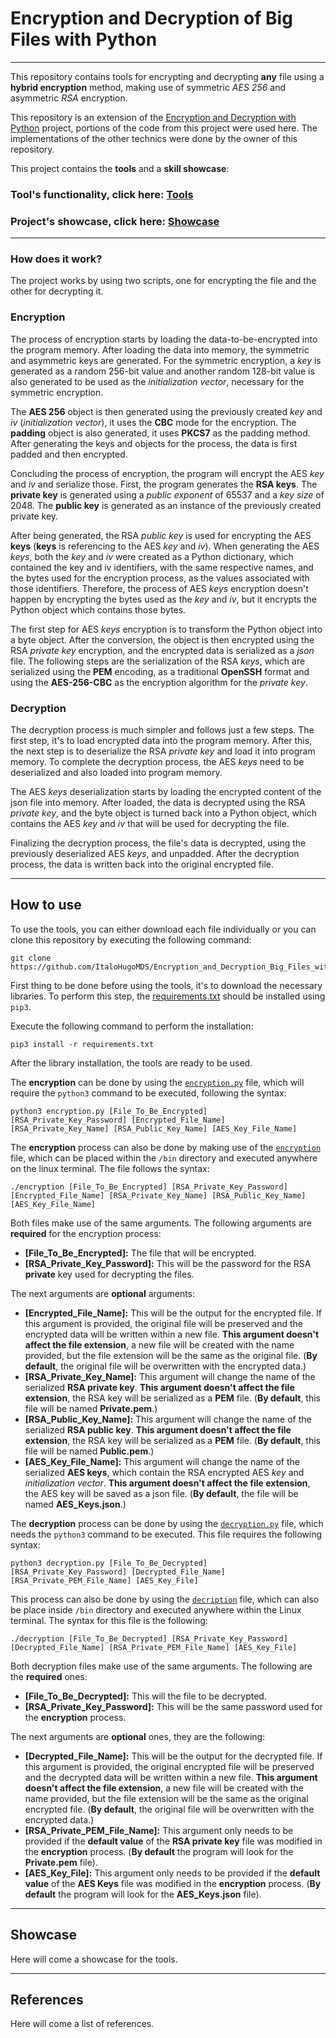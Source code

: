 # Encryption and Decryption of Big Files with Python  

---

This repository contains tools for encrypting and decrypting **any** file using a **hybrid encryption** method, making
use of symmetric *AES 256* and asymmetric *RSA* encryption.  

This repository is an extension of the [Encryption and Decryption with Python][link1] project, portions of the code
from this project were used here. The implementations of the other technics were done by the owner of this repository.  

This project contains the **tools** and a **skill showcase**:

### Tool's functionality, click here: [Tools][tools]  

### Project's showcase, click here: [Showcase][showcase]  

---

### How does it work?  

The project works by using two scripts, one for encrypting the file and the other for decrypting it.  

### Encryption  

The process of encryption starts by loading the data-to-be-encrypted into the program memory. After loading the data
into memory, the symmetric and asymmetric keys are generated. For the symmetric encryption, a *key* is generated as a
random 256-bit value and another random 128-bit value is also generated to be used as the *initialization vector*,
necessary for the symmetric encryption.  

The **AES 256** object is then generated using the previously created *key* and *iv* (*initialization vector*), it uses
the **CBC** mode for the encryption. The **padding** object is also generated, it uses **PKCS7** as the padding method. 
After generating the keys and objects for the process, the data is first padded and then encrypted.  

Concluding the process of encryption, the program will encrypt the AES *key* and *iv* and serialize those. First, the
program generates the **RSA keys**. The **private key** is generated using a *public exponent* of 65537 and a *key size*
of 2048. The **public key** is generated as an instance of the previously created private key.  

After being generated, the RSA *public key* is used for encrypting the AES **keys** (**keys** is referencing to the AES
*key* and *iv*). When generating the AES *keys*, both the *key* and *iv* were created as a Python dictionary, which
contained the key and iv identifiers, with the same respective names, and the bytes used for the encryption process, as
the values associated with those identifiers. Therefore, the process of AES *keys* encryption doesn't happen by
encrypting the bytes used as the *key* and *iv*, but it encrypts the Python object which contains those bytes.  

The first step for AES *keys* encryption is to transform the Python object into a byte object. After the conversion, the
object is then encrypted using the RSA *private key* encryption, and the encrypted data is serialized as a *json* file.
The following steps are the serialization of the RSA *keys*, which are serialized using the **PEM** encoding, as a
traditional **OpenSSH** format and using the **AES-256-CBC** as the encryption algorithm for the *private key*.  

### Decryption  

The decryption process is much simpler and follows just a few steps. The first step, it's to load encrypted data into
the program memory. After this, the next step is to deserialize the RSA *private key* and load it into program memory.
To complete the decryption process, the AES *keys* need to be deserialized and also loaded into program memory.  

The AES *keys* deserialization starts by loading the encrypted content of the json file into memory. After loaded, the
data is decrypted using the RSA *private key*, and the byte object is turned back into a Python object, which contains
the AES *key* and *iv* that will be used for decrypting the file.  

Finalizing the decryption process, the file's data is decrypted, using the previously deserialized AES *keys*, and
unpadded. After the decryption process, the data is written back into the original encrypted file.  

---

## How to use  

To use the tools, you can either download each file individually or you can clone this repository by executing the
following command:  

```
git clone https://github.com/ItaloHugoMDS/Encryption_and_Decryption_Big_Files_with_Python.git
```

First thing to be done before using the tools, it's to download the necessary libraries. To perform this step, the
[requirements.txt][file1] should be installed using `pip3`.  

Execute the following command to perform the installation:

```
pip3 install -r requirements.txt
```

After the library installation, the tools are ready to be used.  

The **encryption** can be done by using the [`encryption.py`][file2] file, which will require the `python3` command to
be executed, following the syntax:  

```
python3 encryption.py [File_To_Be_Encrypted] [RSA_Private_Key_Password] [Encrypted_File_Name] [RSA_Private_Key_Name] [RSA_Public_Key_Name] [AES_Key_File_Name]
```

The **encryption** process can also be done by making use of the [`encryption`][file3] file, which can be placed within
the `/bin` directory and executed anywhere on the linux terminal. The file follows the syntax:  

```
./encryption [File_To_Be_Encrypted] [RSA_Private_Key_Password] [Encrypted_File_Name] [RSA_Private_Key_Name] [RSA_Public_Key_Name] [AES_Key_File_Name]
```

Both files make use of the same arguments. The following arguments are **required** for the encryption process:  

- **[File_To_Be_Encrypted]:** The file that will be encrypted.  
- **[RSA_Private_Key_Password]:** This will be the password for the RSA **private** key used for decrypting the files.  

The next arguments are **optional** arguments:  

- **[Encrypted_File_Name]:** This will be the output for the encrypted file. If this argument is provided, the original
file will be preserved and the encrypted data will be written within a new file. **This argument doesn't affect the file
extension**, a new file will be created with the name provided, but the file extension will be the same as the original
file. (**By default**, the original file will be overwritten with the encrypted data.)  
- **[RSA_Private_Key_Name]:** This argument will change the name of the serialized **RSA private key**. **This argument
doesn't affect the file extension**, the RSA key will be serialized as a **PEM** file. (**By default**, this file will be
named **Private.pem**.)  
- **[RSA_Public_Key_Name]:** This argument will change the name of the serialized **RSA public key**. **This argument
doesn't affect the file extension**, the RSA key will be serialized as a **PEM** file. (**By default**, this file will be
named **Public.pem**.)  
- **[AES_Key_File_Name]:** This argument will change the name of the serialized **AES keys**, which contain the RSA
encrypted AES *key* and *initialization vector*. **This argument doesn't affect the file extension**, the AES key will
be saved as a json file. (**By default**, the file will be named **AES_Keys.json**.)  

The **decryption** process can be done by using the [`decryption.py`][file4] file, which needs the `python3` command to
be executed. This file requires the following syntax:  

```
python3 decryption.py [File_To_Be_Decrypted] [RSA_Private_Key_Password] [Decrypted_File_Name] [RSA_Private_PEM_File_Name] [AES_Key_File]
```

This process can also be done by using the [`decription`][file5] file, which can also be place inside `/bin` directory
and executed anywhere within the Linux terminal. The syntax for this file is the following:  

```
./decryption [File_To_Be_Decrypted] [RSA_Private_Key_Password] [Decrypted_File_Name] [RSA_Private_PEM_File_Name] [AES_Key_File]
```

Both decryption files make use of the same arguments. The following are the **required** ones:  

- **[File_To_Be_Decrypted]:** This will the file to be decrypted.  
- **[RSA_Private_Key_Password]:** This will be the same password used for the **encryption** process.  

The next arguments are **optional** ones, they are the following:  

- **[Decrypted_File_Name]:** This will be the output for the decrypted file. If this argument is provided, the original
encrypted file will be preserved and the decrypted data will be written within a new file. **This argument doesn't
affect the file extension**, a new file will be created with the name provided, but the file extension will be the same
as the original encrypted file. (**By default**, the original file will be overwritten with the encrypted data.)  
- **[RSA_Private_PEM_File_Name]:** This argument only needs to be provided if the **default value** of the **RSA private
key** file was modified in the **encryption** process. (**By default** the program will look for the **Private.pem**
file).  
- **[AES_Key_File]:** This argument only needs to be provided if the **default value** of the **AES Keys** file was
modified in the **encryption** process. (**By default** the program will look for the **AES_Keys.json** file).  

---

## Showcase  

Here will come a showcase for the tools.  

---

## References  

Here will come a list of references.  

[link1]: https://github.com/ItaloHugoMDS/Encryption_and_Decryption_with_Python
[tools]: https://github.com/ItaloHugoMDS/Encryption_and_Decryption_Big_Files_with_Python?tab=readme-ov-file#how-to-use
[showcase]: https://github.com/ItaloHugoMDS/Encryption_and_Decryption_Big_Files_with_Python?tab=readme-ov-file#showcase
[file1]: https://github.com/ItaloHugoMDS/Encryption_and_Decryption_Big_Files_with_Python/blob/main/requirements.txt
[file2]: https://github.com/ItaloHugoMDS/Encryption_and_Decryption_Big_Files_with_Python/blob/main/encryption.py
[file3]: https://github.com/ItaloHugoMDS/Encryption_and_Decryption_Big_Files_with_Python/blob/main/encryption
[file4]: https://github.com/ItaloHugoMDS/Encryption_and_Decryption_Big_Files_with_Python/blob/main/decryption.py
[file5]: https://github.com/ItaloHugoMDS/Encryption_and_Decryption_Big_Files_with_Python/blob/main/decryption

